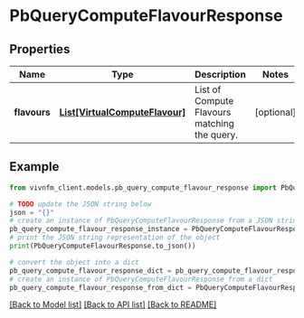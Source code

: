 # PbQueryComputeFlavourResponse


## Properties

Name | Type | Description | Notes
------------ | ------------- | ------------- | -------------
**flavours** | [**List[VirtualComputeFlavour]**](VirtualComputeFlavour.md) | List of Compute Flavours matching the query. | [optional] 

## Example

```python
from vivnfm_client.models.pb_query_compute_flavour_response import PbQueryComputeFlavourResponse

# TODO update the JSON string below
json = "{}"
# create an instance of PbQueryComputeFlavourResponse from a JSON string
pb_query_compute_flavour_response_instance = PbQueryComputeFlavourResponse.from_json(json)
# print the JSON string representation of the object
print(PbQueryComputeFlavourResponse.to_json())

# convert the object into a dict
pb_query_compute_flavour_response_dict = pb_query_compute_flavour_response_instance.to_dict()
# create an instance of PbQueryComputeFlavourResponse from a dict
pb_query_compute_flavour_response_from_dict = PbQueryComputeFlavourResponse.from_dict(pb_query_compute_flavour_response_dict)
```
[[Back to Model list]](../README.md#documentation-for-models) [[Back to API list]](../README.md#documentation-for-api-endpoints) [[Back to README]](../README.md)


